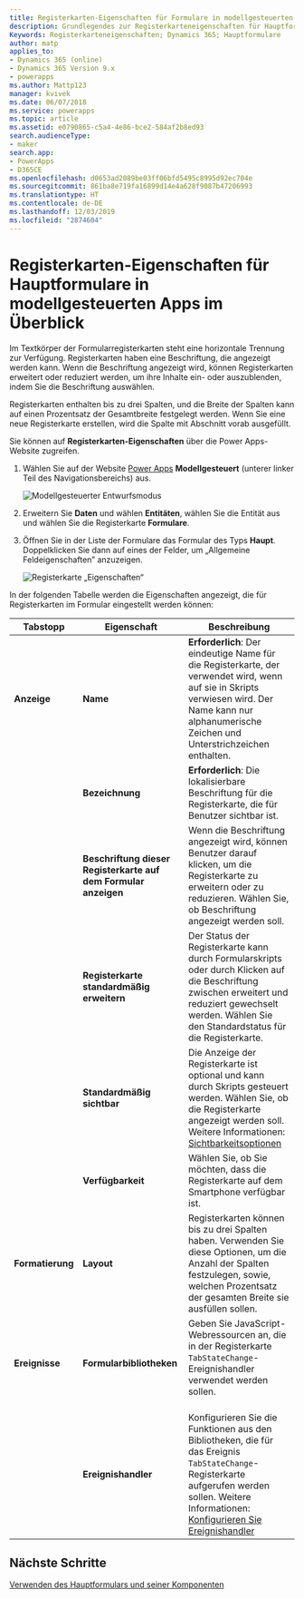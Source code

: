 ```yaml
---
title: Registerkarten-Eigenschaften für Formulare in modellgesteuerten Apps in Power Apps | Microsoft-Dokumentation
description: Grundlegendes zur Registerkarteneigenschaften für Hauptformulare
Keywords: Registerkarteneigenschaften; Dynamics 365; Hauptformulare
author: matp
applies_to:
- Dynamics 365 (online)
- Dynamics 365 Version 9.x
- powerapps
ms.author: Mattp123
manager: kvivek
ms.date: 06/07/2018
ms.service: powerapps
ms.topic: article
ms.assetid: e0790865-c5a4-4e86-bce2-584af2b8ed93
search.audienceType:
- maker
search.app:
- PowerApps
- D365CE
ms.openlocfilehash: d0653ad2089be03ff06bfd5495c8995d92ec704e
ms.sourcegitcommit: 861ba8e719fa16899d14e4a628f9087b47206993
ms.translationtype: HT
ms.contentlocale: de-DE
ms.lasthandoff: 12/03/2019
ms.locfileid: "2874604"
---
```

# <a name="tab-properties-for-model-driven-app-forms-overview"></a>Registerkarten-Eigenschaften für Hauptformulare in modellgesteuerten Apps im Überblick

 Im Textkörper der Formularregisterkarten steht eine horizontale Trennung zur Verfügung. Registerkarten haben eine Beschriftung, die angezeigt werden kann. Wenn die Beschriftung angezeigt wird, können Registerkarten erweitert oder reduziert werden, um ihre Inhalte ein- oder auszublenden, indem Sie die Beschriftung auswählen.  
  
 Registerkarten enthalten bis zu drei Spalten, und die Breite der Spalten kann auf einen Prozentsatz der Gesamtbreite festgelegt werden. Wenn Sie eine neue Registerkarte erstellen, wird die Spalte mit Abschnitt vorab ausgefüllt.  

Sie können auf **Registerkarten-Eigenschaften** über die Power Apps-Website zugreifen. 
1.  Wählen Sie auf der Website [Power Apps](https://make.powerapps.com/?utm_source=padocs&utm_medium=linkinadoc&utm_campaign=referralsfromdoc) **Modellgesteuert** (unterer linker Teil des Navigationsbereichs) aus.  

     ![Modellgesteuerter Entwurfsmodus](media/model-driven-switch.png)

2.  Erweitern Sie **Daten** und wählen **Entitäten**, wählen Sie die Entität aus und wählen Sie die Registerkarte **Formulare**.  

3.  Öffnen Sie in der Liste der Formulare das Formular des Typs **Haupt**. Doppelklicken Sie dann auf eines der Felder, um „Allgemeine Feldeigenschaften” anzuzeigen.

    ![Registerkarte „Eigenschaften“](media/tab-properties.png)
  
 In der folgenden Tabelle werden die Eigenschaften angezeigt, die für Registerkarten im Formular eingestellt werden können:
  
|Tabstopp|Eigenschaft|Beschreibung|  
|---------|--------------|-----------------|  
|**Anzeige**|**Name**|**Erforderlich**: Der eindeutige Name für die Registerkarte, der verwendet wird, wenn auf sie in Skripts verwiesen wird. Der Name kann nur alphanumerische Zeichen und Unterstrichzeichen enthalten.|  
||**Bezeichnung**|**Erforderlich**: Die lokalisierbare Beschriftung für die Registerkarte, die für Benutzer sichtbar ist.|  
||**Beschriftung dieser Registerkarte auf dem Formular anzeigen**|Wenn die Beschriftung angezeigt wird, können Benutzer darauf klicken, um die Registerkarte zu erweitern oder zu reduzieren. Wählen Sie, ob Beschriftung angezeigt werden soll.|  
||**Registerkarte standardmäßig erweitern**|Der Status der Registerkarte kann durch Formularskripts oder durch Klicken auf die Beschriftung zwischen erweitert und reduziert gewechselt werden. Wählen Sie den Standardstatus für die Registerkarte.|  
||**Standardmäßig sichtbar**|Die Anzeige der Registerkarte ist optional und kann durch Skripts gesteuert werden. Wählen Sie, ob die Registerkarte angezeigt werden soll. Weitere Informationen: [Sichtbarkeitsoptionen](visibility-options-legacy.md)|  
||**Verfügbarkeit**|Wählen Sie, ob Sie möchten, dass die Registerkarte auf dem Smartphone verfügbar ist.|  
|**Formatierung**|**Layout**|Registerkarten können bis zu drei Spalten haben. Verwenden Sie diese Optionen, um die Anzahl der Spalten festzulegen, sowie, welchen Prozentsatz der gesamten Breite sie ausfüllen sollen.|  
|**Ereignisse**|**Formularbibliotheken**|Geben Sie JavaScript-Webressourcen an, die in der Registerkarte `TabStateChange`-Ereignishandler verwendet werden sollen.<br /><br />|  
||**Ereignishandler**|Konfigurieren Sie die Funktionen aus den Bibliotheken, die für das Ereignis `TabStateChange`-Registerkarte aufgerufen werden sollen. Weitere Informationen: [Konfigurieren Sie Ereignishandler](configure-event-handlers-legacy.md)|  
  
## <a name="next-steps"></a>Nächste Schritte

[Verwenden des Hauptformulars und seiner Komponenten](use-main-form-and-components.md)
